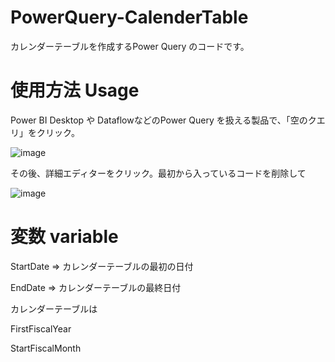 # PowerQuery-CalenderTable

カレンダーテーブルを作成するPower Query のコードです。

# 使用方法 Usage

Power BI Desktop や DataflowなどのPower Query を扱える製品で、「空のクエリ」をクリック。

![image](https://github.com/hanaseleb/PowerQuery-CalenderTable/assets/8947320/d7a4a012-0389-49b0-ac83-6acf9a817072)

その後、詳細エディターをクリック。最初から入っているコードを削除して

![image](https://github.com/hanaseleb/PowerQuery-CalenderTable/assets/8947320/d22e3721-e052-4d24-821b-28f0822473d3)


# 変数 variable

StartDate => カレンダーテーブルの最初の日付

EndDate => カレンダーテーブルの最終日付

カレンダーテーブルは

FirstFiscalYear

StartFiscalMonth

